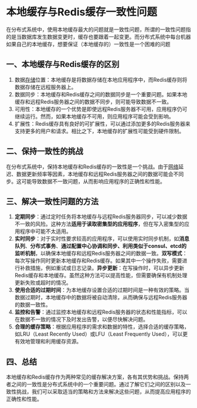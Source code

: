 # 本地缓存与Redis缓存一致性问题

在分布式系统中，使用本地缓存最大的问题就是一致性问题，所谓的一致性问题指的是当数据库发生数据变更时，缓存也要跟着一起变更。而分布式系统中每台机器如果自己的本地缓存，想要保证（本地缓存的）一致性是一个困难的问题

## 一、本地缓存与Redis缓存的区别

1. 数据[存储](https://cloud.baidu.com/product/bos.html)位置：本地缓存是将数据存储在本地应用程序中，而Redis缓存则将数据存储在远程服务器上。
2. 数据同步：本地缓存和Redis缓存之间的数据同步是一个重要问题。如果本地缓存和远程Redis服务器之间的数据不同步，则可能导致数据不一致。
3. 可用性：本地缓存的一个优势是即使远程Redis服务器不可用，应用程序仍可继续运行。然而，如果本地缓存不可用，则应用程序可能会受到影响。
4. 扩展性：Redis缓存具有良好的可扩展性，可以通过添加更多的Redis服务器来支持更多的用户和请求。相比之下，本地缓存的扩展性可能受到硬件限制。

## 二、保持一致性的挑战

在分布式系统中，保持本地缓存和Redis缓存的一致性是一个挑战。由于[网络](https://cloud.baidu.com/product/et.html)延迟、数据更新频率等因素，本地缓存和远程Redis服务器之间的数据可能会不同步。这可能导致数据不一致问题，从而影响应用程序的正确性和性能。

## 三、解决一致性问题的方法

1. **定期同步**：通过定时任务将本地缓存与远程Redis服务器同步，可以减少数据不一致的风险。这种方法**适用于读取密集型的应用程序**，但在写入密集型的应用程序中可能不太适用。
2. **实时同步**：对于实时性要求较高的应用程序，可以使用实时同步机制，如**消息队列**、**分布式事务**、**通过配置中心协调和同步、利用类似于consul、etcd的监听机制**，以确保本地缓存和远程Redis服务器之间的数据一致。**双写模式**：每次写操作同时更新本地缓存和Redis缓存。如果其中一个操作失败，需要进行补救措施，例如重试或日志记录。**异步更新**：在写操作时，可以异步更新Redis缓存和本地缓存。虽然这种方法可以提高性能，但需要确保有机制处理更新失败或超时的情况。
3. **使用合适的过期时间**：为本地缓存设置合适的过期时间是一种有效的策略。当数据过期时，本地缓存中的数据将被自动清除，从而确保与远程Redis服务器的数据一致性。
4. **监控和告警**：通过监控本地缓存和远程Redis服务器的状态和性能指标，可以在数据不一致的情况下及时发出告警，以便尽快解决问题。
5. **合理的缓存策略**：根据应用程序的需求和数据的特性，选择合适的缓存策略，如LRU（Least Recently Used）或LFU（Least Frequently Used），可以更有效地管理和利用缓存资源。

## 四、总结

本地缓存和Redis缓存作为两种常见的缓存解决方案，各有其优势和挑战。保持两者之间的一致性是分布式系统中的一个重要问题。通过了解它们之间的区别以及一致性挑战，我们可以采取适当的策略和方法来解决这些问题，从而提高应用程序的正确性和性能。